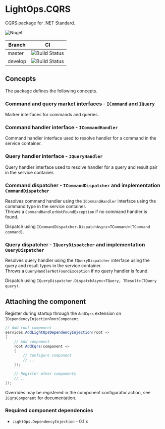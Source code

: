 # LightOps.CQRS

CQRS package for .NET Standard.

![Nuget](https://img.shields.io/nuget/v/LightOps.CQRS)

| Branch | CI |
| --- | --- |
| master | ![Build Status](https://dev.azure.com/sorendev/LightOps%20Packages/_apis/build/status/LightOps.CQRS?branchName=master) |
| develop | ![Build Status](https://dev.azure.com/sorendev/LightOps%20Packages/_apis/build/status/LightOps.CQRS?branchName=develop)|

## Concepts

The package defines the following concepts.

### Command and query market interfaces - `ICommand` and `IQuery`

Marker interfaces for commands and queries.

### Command handler interface - `ICommandHandler`

Command handler interface used to resolve handler for a command in the service container.

### Query handler interface - `IQueryHandler`

Query handler interface used to resolve handler for a query and result pair in the service container.

### Command dispatcher - `ICommandDispatcher` and implementation `CommandDispatcher`

Resolves command handler using the `ICommandHandler` interface using the command type in the service container.  
Throws a `CommandHandlerNotFoundException` if no command handler is found.

Dispatch using `ICommandDispatcher.DispatchAsync<TCommand>(TCommand command)`.

### Query dispatcher - `IQueryDispatcher` and implementation `QueryDispatcher`

Resolves query handler using the `IQueryDispatcher` interface using the query and result types in the service container.  
Throws a `QueryHandlerNotFoundException` if no query handler is found.

Dispatch using `IQueryDispatcher.DispatchAsync<TQuery, TResult>(TQuery query)`.

## Attaching the component

Register during startup through the `AddCqrs` extension on `IDependencyInjectionRootComponent`.

```csharp
// Add root component
services.AddLightOpsDependencyInjection(root =>
{
    // Add component
    root.AddCqrs(component =>
    {
        // Configure component
        // ...
    });

    // Register other components
    // ...
});
```

Overrides may be registered in the component configurator action, see `ICqrsComponent` for documentation.

### Required component dependencies

- `LightOps.DependencyInjection` - 0.1.x
